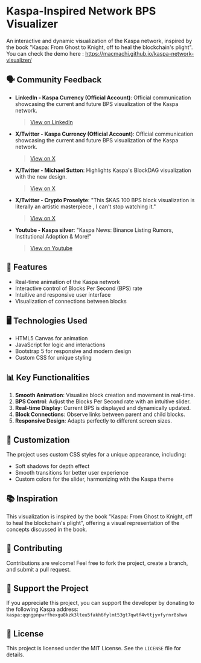 # Kaspa-Inspired Network BPS Visualizer

An interactive and dynamic visualization of the Kaspa network, inspired by the book "Kaspa: From Ghost to Knight, off to heal the blockchain's plight".
You can check the demo here : https://macmachi.github.io/kaspa-network-visualizer/


## 🗣️ Community Feedback
- **LinkedIn -  Kaspa Currency (Official Account)**: Official communication showcasing the current and future BPS visualization of the Kaspa network.
  > [View on LinkedIn](https://www.linkedin.com/posts/kaspa-currency_kaspa-pow-blockdag-activity-7267304828521844736-bd_Z?utm_source=share&utm_medium=member_desktop](https://www.linkedin.com/posts/kaspa-currency_kaspa-pow-blockdag-activity-7267304828521844736-bd_Z?utm_source=share&utm_medium=member_desktop))
- **X/Twitter - Kaspa Currency (Official Account)**: Official communication showcasing the current and future BPS visualization of the Kaspa network.
  > [View on X](https://x.com/kaspacurrency/status/1861535300604043307)
- **X/Twitter - Michael Sutton**: Highlights Kaspa's BlockDAG visualization with the new design.
  > [View on X](https://x.com/MichaelSuttonIL/status/1861351297397735786)
- **X/Twitter - Crypto Proselyte**: "This $KAS  100 BPS block visualization is literally an artistic masterpiece , I can't stop watching it."
  > [View on X](https://x.com/Crypt0Proselyte/status/1861452321793953847)
- **Youtube - Kaspa silver**: "Kaspa News: Binance Listing Rumors, Institutional Adoption & More!"
  > [View on Youtube](https://youtu.be/Q3v9oXJsAQg?t=258)

## 🚀 Features

- Real-time animation of the Kaspa network
- Interactive control of Blocks Per Second (BPS) rate
- Intuitive and responsive user interface
- Visualization of connections between blocks

## 🖥️ Technologies Used

- HTML5 Canvas for animation
- JavaScript for logic and interactions
- Bootstrap 5 for responsive and modern design
- Custom CSS for unique styling

## 📊 Key Functionalities

1. **Smooth Animation**: Visualize block creation and movement in real-time.
2. **BPS Control**: Adjust the Blocks Per Second rate with an intuitive slider.
3. **Real-time Display**: Current BPS is displayed and dynamically updated.
4. **Block Connections**: Observe links between parent and child blocks.
5. **Responsive Design**: Adapts perfectly to different screen sizes.

## 🎨 Customization

The project uses custom CSS styles for a unique appearance, including:
- Soft shadows for depth effect
- Smooth transitions for better user experience
- Custom colors for the slider, harmonizing with the Kaspa theme

## 📚 Inspiration

This visualization is inspired by the book "Kaspa: From Ghost to Knight, off to heal the blockchain's plight", offering a visual representation of the concepts discussed in the book.

## 🤝 Contributing

Contributions are welcome! Feel free to fork the project, create a branch, and submit a pull request.

## 💖 Support the Project

If you appreciate this project, you can support the developer by donating to the following Kaspa address:
`kaspa:qqngpnpwrfhexgu8kzk3lteu5fakh6fylmt53gt7qwtf4vttjyvfyrnr8shwa`

## 📄 License

This project is licensed under the MIT License. See the `LICENSE` file for details.
